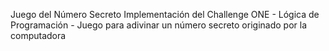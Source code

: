 Juego del Número Secreto
Implementación del Challenge ONE - Lógica de Programación - Juego para adivinar un número secreto originado por la computadora

